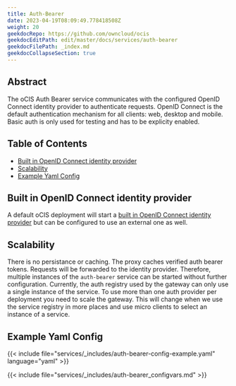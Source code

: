 ```yaml
---
title: Auth-Bearer
date: 2023-04-19T08:09:49.778418508Z
weight: 20
geekdocRepo: https://github.com/owncloud/ocis
geekdocEditPath: edit/master/docs/services/auth-bearer
geekdocFilePath: _index.md
geekdocCollapseSection: true
---
```


## Abstract

The oCIS Auth Bearer service communicates with the configured OpenID Connect identity provider to authenticate requests. OpenID Connect is the default authentication mechanism for all clients: web, desktop and mobile. Basic auth is only used for testing and has to be explicity enabled.

## Table of Contents

* [Built in OpenID Connect identity provider](#built-in-openid-connect-identity-provider)
* [Scalability](#scalability)
* [Example Yaml Config](#example-yaml-config)

## Built in OpenID Connect identity provider

A default oCIS deployment will start a [built in OpenID Connect identity provider](https://github.com/owncloud/ocis/tree/master/services/idp) but can be configured to use an external one as well.

## Scalability

There is no persistance or caching. The proxy caches verified auth bearer tokens. Requests will be forwarded to the identity provider. Therefore, multiple instances of the `auth-bearer` service can be started without further configuration. Currently, the auth registry used by the gateway can only use a single instance of the service. To use more than one auth provider per deployment you need to scale the gateway.
This will change when we use the service registry in more places and use micro clients to select an instance of a service.

## Example Yaml Config

{{< include file="services/_includes/auth-bearer-config-example.yaml"  language="yaml" >}}

{{< include file="services/_includes/auth-bearer_configvars.md" >}}

